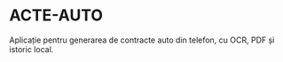 # ACTE-AUTO
Aplicație pentru generarea de contracte auto din telefon, cu OCR, PDF și istoric local.

